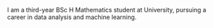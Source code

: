I am a third-year BSc H Mathematics student at University, pursuing a career in data analysis and machine learning.
